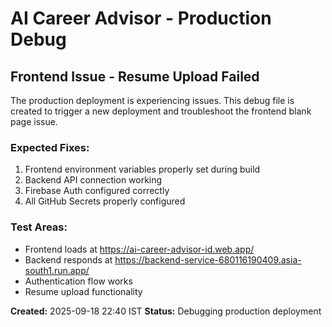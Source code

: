 # AI Career Advisor - Production Debug

## Frontend Issue - Resume Upload Failed

The production deployment is experiencing issues. This debug file is created to trigger a new deployment and troubleshoot the frontend blank page issue.

### Expected Fixes:
1. Frontend environment variables properly set during build
2. Backend API connection working
3. Firebase Auth configured correctly
4. All GitHub Secrets properly configured

### Test Areas:
- Frontend loads at https://ai-career-advisor-id.web.app/
- Backend responds at https://backend-service-680116190409.asia-south1.run.app/
- Authentication flow works
- Resume upload functionality

**Created:** 2025-09-18 22:40 IST
**Status:** Debugging production deployment
